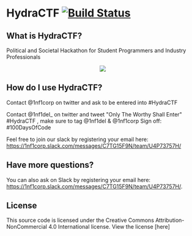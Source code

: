 # HydraCTF [![Build Status](https://travis-ci.org/facebook/fbctf.svg)](https://travis-ci.org/facebook/fbctf)

## What is HydraCTF?

Political and Societal Hackathon for Student Programmers and Industry Professionals 

<div align="center"><img src="screencapture.gif" /></div>

## How do I use HydraCTF?

Contact @1nf1corp on twitter and ask to be entered into #HydraCTF


Contact @1nf1del_ on twitter and tweet "Only The Worthy Shall Enter" 
                                                          #HydraCTF ,
                                         make sure to tag @1nf1del & @1nf1corp
                                                Sign off: #100DaysOfCode 


Feel free to join our slack by registering your email here: https://1nf1corp.slack.com/messages/C7TG15F9N/team/U4P73757H/

## Have more questions?

 You can also ask on Slack by registering your email here: https://1nf1corp.slack.com/messages/C7TG15F9N/team/U4P73757H/.

## License

This source code is licensed under the Creative Commons Attribution-NonCommercial 4.0 International license. View the license [here]

